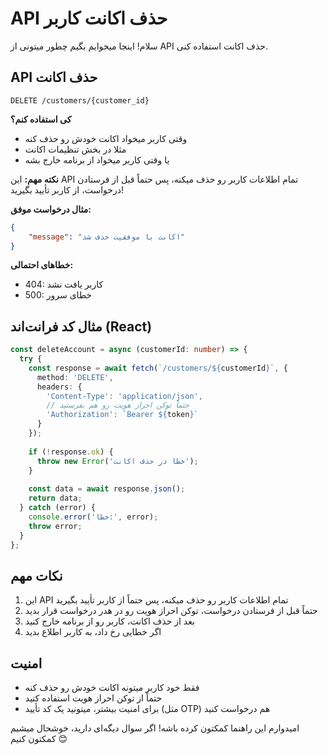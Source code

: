 # API حذف اکانت کاربر

سلام! اینجا میخوایم بگیم چطور میتونی از API حذف اکانت استفاده کنی.

## API حذف اکانت
```
DELETE /customers/{customer_id}
```

**کی استفاده کنم؟**
- وقتی کاربر میخواد اکانت خودش رو حذف کنه
- مثلا در بخش تنظیمات اکانت
- یا وقتی کاربر میخواد از برنامه خارج بشه

**نکته مهم:** این API تمام اطلاعات کاربر رو حذف میکنه، پس حتماً قبل از فرستادن درخواست، از کاربر تأیید بگیرید!

**مثال درخواست موفق:**
```json
{
    "message": "اکانت با موفقیت حذف شد"
}
```

**خطاهای احتمالی:**
- 404: کاربر یافت نشد
- 500: خطای سرور

## مثال کد فرانت‌اند (React)
```typescript
const deleteAccount = async (customerId: number) => {
  try {
    const response = await fetch(`/customers/${customerId}`, {
      method: 'DELETE',
      headers: {
        'Content-Type': 'application/json',
        // حتماً توکن احراز هویت رو هم بفرستید
        'Authorization': `Bearer ${token}`
      }
    });
    
    if (!response.ok) {
      throw new Error('خطا در حذف اکانت');
    }
    
    const data = await response.json();
    return data;
  } catch (error) {
    console.error('خطا:', error);
    throw error;
  }
};
```

## نکات مهم
1. این API تمام اطلاعات کاربر رو حذف میکنه، پس حتماً از کاربر تأیید بگیرید
2. حتماً قبل از فرستادن درخواست، توکن احراز هویت رو در هدر درخواست قرار بدید
3. بعد از حذف اکانت، کاربر رو از برنامه خارج کنید
4. اگر خطایی رخ داد، به کاربر اطلاع بدید

## امنیت
- فقط خود کاربر میتونه اکانت خودش رو حذف کنه
- حتماً از توکن احراز هویت استفاده کنید
- برای امنیت بیشتر، میتونید یک کد تأیید (مثل OTP) هم درخواست کنید

امیدوارم این راهنما کمکتون کرده باشه! اگر سوال دیگه‌ای دارید، خوشحال میشیم کمکتون کنیم 😊 